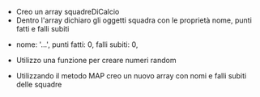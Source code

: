 <!-- Creare un array di oggetti di squadre di calcio. Ogni squadra avrà diverse proprietà: nome, punti fatti, falli subiti. -->

- Creo un array squadreDiCalcio
- Dentro l'array dichiaro gli oggetti squadra con le proprietà  nome, punti fatti e falli subiti

<!-- Nome sarà l’unica proprietà da compilare, le altre saranno tutte settate a 0. -->

- nome: '...',
  punti fatti: 0,
  falli subiti: 0,

<!-- Generare numeri random al posto degli 0 nelle proprietà:
Punti fatti e falli subiti. -->

- Utilizzo una funzione per creare numeri random

<!-- Infine  creiamo un nuovo array i cui elementi contengono solo nomi e falli subiti e stampiamo tutto in console. -->

- Utilizzando il metodo MAP creo un nuovo array con nomi e falli subiti delle squadre